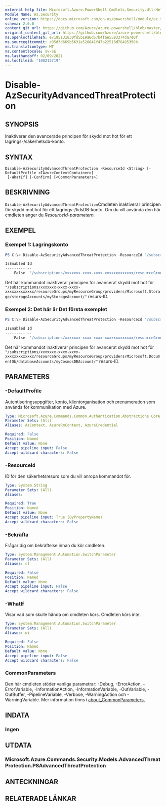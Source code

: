 ```yaml
---
external help file: Microsoft.Azure.PowerShell.Cmdlets.Security.dll-Help.xml
Module Name: Az.Security
online version: https://docs.microsoft.com/en-us/powershell/module/az.security/disable-azsecurityadvancedthreatprotection
schema: 2.0.0
content_git_url: https://github.com/Azure/azure-powershell/blob/master/src/Security/Security/help/Disable-AzSecurityAdvancedThreatProtection.md
original_content_git_url: https://github.com/Azure/azure-powershell/blob/master/src/Security/Security/help/Disable-AzSecurityAdvancedThreatProtection.md
ms.openlocfilehash: e7195131830fd5b19a6d67b4fae5583374da7d0f
ms.sourcegitcommit: c05d3d669b5631e526841f47b22513d78495350b
ms.translationtype: MT
ms.contentlocale: sv-SE
ms.lasthandoff: 02/09/2021
ms.locfileid: "100212719"
---
```

# Disable-AzSecurityAdvancedThreatProtection

## SYNOPSIS
Inaktiverar den avancerade principen för skydd mot hot för ett lagrings-/säkerhetsdb-konto.

## SYNTAX

```
Disable-AzSecurityAdvancedThreatProtection -ResourceId <String> [-DefaultProfile <IAzureContextContainer>]
 [-WhatIf] [-Confirm] [<CommonParameters>]
```

## BESKRIVNING
`Disable-AzSecurityAdvancedThreatProtection`Cmdleten inaktiverar principen för skydd mot hot för ett lagrings-/tidsDB-konto.
Om du vill använda den här cmdleten anger du *ResourceId-parametern.*

## EXEMPEL

### Exempel 1: Lagringskonto
```powershell
PS C:\> Disable-AzSecurityAdvancedThreatProtection -ResourceId "/subscriptions/xxxxxxx-xxxx-xxxx-xxxxxxxxxxxxx/resourceGroups/myResourceGroup/providers/Microsoft.Storage/storageAccounts/myStorageAccount/"

IsEnabled Id
--------- --
    False  "/subscriptions/xxxxxxx-xxxx-xxxx-xxxxxxxxxxxxx/resourceGroups/myResourceGroup/providers/Microsoft.Storage/storageAccounts/myStorageAccount/"
```

Det här kommandot inaktiverar principen för avancerat skydd mot hot för `"/subscriptions/xxxxxxx-xxxx-xxxx-xxxxxxxxxxxxx/resourceGroups/myResourceGroup/providers/Microsoft.Storage/storageAccounts/myStorageAccount/"` resurs-ID.

### Exempel 2: Det här är Det första exemplet
```powershell
PS C:\> Disable-AzSecurityAdvancedThreatProtection -ResourceId "/subscriptions/xxxxxxx-xxxx-xxxx-xxxxxxxxxxxxx/resourceGroups/myResourceGroup/providers/Microsoft.DocumentDb/databaseAccounts/myCosmosDBAccount/"

IsEnabled Id
--------- --
    False  "/subscriptions/xxxxxxx-xxxx-xxxx-xxxxxxxxxxxxx/resourceGroups/myResourceGroup/providers/Microsoft.DocumentDb/databaseAccounts/myCosmosDBAccount/"
```

Det här kommandot inaktiverar principen för avancerat skydd mot hot för ` "/subscriptions/xxxxxxx-xxxx-xxxx-xxxxxxxxxxxxx/resourceGroups/myResourceGroup/providers/Microsoft.DocumentDb/databaseAccounts/myCosmosDBAccount/"` resurs-ID.

## PARAMETERS

### -DefaultProfile
Autentiseringsuppgifter, konto, klientorganisation och prenumeration som används för kommunikation med Azure.

```yaml
Type: Microsoft.Azure.Commands.Common.Authentication.Abstractions.Core.IAzureContextContainer
Parameter Sets: (All)
Aliases: AzContext, AzureRmContext, AzureCredential

Required: False
Position: Named
Default value: None
Accept pipeline input: False
Accept wildcard characters: False
```

### -ResourceId
ID för den säkerhetsresurs som du vill anropa kommandot för.

```yaml
Type: System.String
Parameter Sets: (All)
Aliases:

Required: True
Position: Named
Default value: None
Accept pipeline input: True (ByPropertyName)
Accept wildcard characters: False
```

### -Bekräfta
Frågar dig om bekräftelse innan du kör cmdleten.

```yaml
Type: System.Management.Automation.SwitchParameter
Parameter Sets: (All)
Aliases: cf

Required: False
Position: Named
Default value: None
Accept pipeline input: False
Accept wildcard characters: False
```

### -WhatIf
Visar vad som skulle hända om cmdleten körs. Cmdleten körs inte.

```yaml
Type: System.Management.Automation.SwitchParameter
Parameter Sets: (All)
Aliases: wi

Required: False
Position: Named
Default value: None
Accept pipeline input: False
Accept wildcard characters: False
```

### CommonParameters
Den här cmdleten stöder vanliga parametrar: -Debug, -ErrorAction, -ErrorVariable, -InformationAction, -InformationVariable, -OutVariable, -OutBuffer, -PipelineVariable, -Verbose, -WarningAction och -WarningVariable. Mer information finns i [about_CommonParameters.](http://go.microsoft.com/fwlink/?LinkID=113216)

## INDATA

### Ingen

## UTDATA

### Microsoft.Azure.Commands.Security.Models.AdvancedThreatProtection.PSAdvancedThreatProtection

## ANTECKNINGAR

## RELATERADE LÄNKAR
